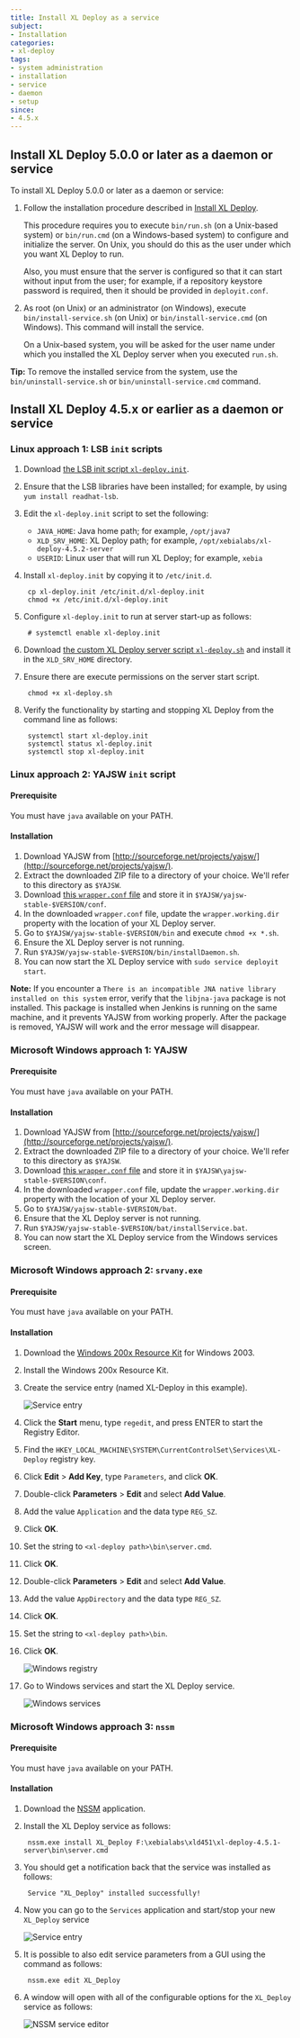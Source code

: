 ```yaml
---
title: Install XL Deploy as a service
subject:
- Installation
categories:
- xl-deploy
tags:
- system administration
- installation
- service
- daemon
- setup
since:
- 4.5.x
---
```


## Install XL Deploy 5.0.0 or later as a daemon or service

To install XL Deploy 5.0.0 or later as a daemon or service:

1. Follow the installation procedure described in [Install XL Deploy](/xl-deploy/how-to/install-xl-deploy.html).

    This procedure requires you to execute `bin/run.sh` (on a Unix-based system) or `bin/run.cmd` (on a Windows-based system) to configure and initialize the server. On Unix, you should do this as the user under which you want XL Deploy to run. 

    Also, you must ensure that the server is configured so that it can start without input from the user; for example, if a repository keystore password is required, then it should be provided in `deployit.conf`.

1. As root (on Unix) or an administrator (on Windows), execute `bin/install-service.sh` (on Unix) or `bin/install-service.cmd` (on Windows). This command will install the service.

    On a Unix-based system, you will be asked for the user name under which you installed the XL Deploy server when you executed `run.sh`.

**Tip:** To remove the installed service from the system, use the `bin/uninstall-service.sh` or `bin/uninstall-service.cmd` command.

## Install XL Deploy 4.5.x or earlier as a daemon or service

### Linux approach 1: LSB `init` scripts

1. Download [the LSB init script `xl-deploy.init`](sample-scripts/xl-deploy.init).
1. Ensure that the LSB libraries have been installed; for example, by using `yum install readhat-lsb`.
1. Edit the `xl-deploy.init` script to set the following:
    * `JAVA_HOME`: Java home path; for example, `/opt/java7`
    * `XLD_SRV_HOME`: XL Deploy path; for example, `/opt/xebialabs/xl-deploy-4.5.2-server`
    * `USERID`: Linux user that will run XL Deploy; for example, `xebia`

1. Install `xl-deploy.init` by copying it to `/etc/init.d`.

        cp xl-deploy.init /etc/init.d/xl-deploy.init
        chmod +x /etc/init.d/xl-deploy.init

1. Configure `xl-deploy.init` to run at server start-up as follows:

        # systemctl enable xl-deploy.init

1. Download [the custom XL Deploy server script `xl-deploy.sh`](sample-scripts/xl-deploy.sh) and install it in the `XLD_SRV_HOME` directory.
1. Ensure there are execute permissions on the server start script.

        chmod +x xl-deploy.sh

1. Verify the functionality by starting and stopping XL Deploy from the command line as follows:

        systemctl start xl-deploy.init
        systemctl status xl-deploy.init
        systemctl stop xl-deploy.init

### Linux approach 2: YAJSW `init` script

#### Prerequisite

You must have `java` available on your PATH.

#### Installation

1. Download YAJSW from [http://sourceforge.net/projects/yajsw/](http://sourceforge.net/projects/yajsw/).
1. Extract the downloaded ZIP file to a directory of your choice. We'll refer to this directory as `$YAJSW`.
1. Download [this `wrapper.conf` file](sample-scripts/wrapper.conf) and store it in `$YAJSW/yajsw-stable-$VERSION/conf`.
1. In the downloaded `wrapper.conf` file, update the `wrapper.working.dir` property with the location of your XL Deploy server.
1. Go to `$YAJSW/yajsw-stable-$VERSION/bin` and execute `chmod +x *.sh`.
1. Ensure the XL Deploy server is not running.
1. Run `$YAJSW/yajsw-stable-$VERSION/bin/installDaemon.sh`.
1. You can now start the XL Deploy service with `sudo service deployit start`.

**Note:** If you encounter a `There is an incompatible JNA native library installed on this system` error, verify that the `libjna-java` package is not installed. This package is installed when Jenkins is running on the same machine, and it prevents YAJSW from working properly. After the package is removed, YAJSW will work and the error message will disappear.

### Microsoft Windows approach 1: YAJSW

#### Prerequisite

You must have `java` available on your PATH.

#### Installation

1. Download YAJSW from [http://sourceforge.net/projects/yajsw/](http://sourceforge.net/projects/yajsw/).
1. Extract the downloaded ZIP file to a directory of your choice. We'll refer to this directory as `$YAJSW`.
1. Download [this `wrapper.conf` file](sample-scripts/wrapper.conf) and store it in `$YAJSW\yajsw-stable-$VERSION\conf`.
1. In the downloaded `wrapper.conf` file, update the `wrapper.working.dir` property with the location of your XL Deploy server.
1. Go to `$YAJSW/yajsw-stable-$VERSION/bat`.
1. Ensure that the XL Deploy server is not running.
1. Run `$YAJSW/yajsw-stable-$VERSION/bat/installService.bat`.
1. You can now start the XL Deploy service from the Windows services screen.

### Microsoft Windows approach 2: `srvany.exe`

#### Prerequisite

You must have `java` available on your PATH.

#### Installation

1. Download the [Windows 200x Resource Kit](http://www.microsoft.com/downloads/details.aspx?FamilyID=9D467A69-57FF-4AE7-96EE-B18C4790CFFD) for Windows 2003.
1. Install the Windows 200x Resource Kit.
1. Create the service entry (named XL-Deploy in this example).

      ![Service entry](images/windows_srvany_1.png)

1. Click the **Start** menu, type `regedit`, and press ENTER to start the Registry Editor.
1. Find the `HKEY_LOCAL_MACHINE\SYSTEM\CurrentControlSet\Services\XL-Deploy` registry key.
1. Click **Edit** > **Add Key**, type `Parameters`, and click **OK**.
1. Double-click **Parameters** > **Edit** and select **Add Value**.
1. Add the value `Application` and the data type `REG_SZ`.
1. Click **OK**.
1. Set the string to `<xl-deploy path>\bin\server.cmd`.
1. Click **OK**.
1. Double-click **Parameters** > **Edit** and select **Add Value**.
1. Add the value `AppDirectory` and the data type `REG_SZ`.
1. Click **OK**.
1. Set the string to `<xl-deploy path>\bin`.
1. Click **OK**.

      ![Windows registry](images/windows_srvany_2.png)

1. Go to Windows services and start the XL Deploy service.

      ![Windows services](images/windows_srvany_3.png)

### Microsoft Windows approach 3: `nssm`

#### Prerequisite

You must have `java` available on your PATH.

#### Installation

1. Download the [NSSM](http://nssm.cc/) application.
1. Install the XL Deploy service as follows:

		nssm.exe install XL_Deploy F:\xebialabs\xld451\xl-deploy-4.5.1-server\bin\server.cmd

1. You should get a notification back that the service was installed as follows:

		Service "XL_Deploy" installed successfully!

1. Now you can go to the `Services` application and start/stop your new `XL_Deploy` service

	![Service entry](images/windows_nssm_1.png)

1. It is possible to also edit service parameters from a GUI using the command as follows:

		nssm.exe edit XL_Deploy

1. A window will open with all of the configurable options for the `XL_Deploy` service as follows:

	![NSSM service editor](images/windows_nssm_2.png)
